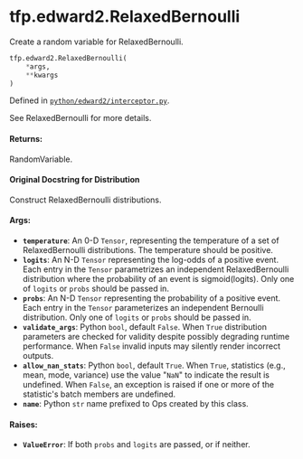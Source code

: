 <div itemscope itemtype="http://developers.google.com/ReferenceObject">
<meta itemprop="name" content="tfp.edward2.RelaxedBernoulli" />
<meta itemprop="path" content="Stable" />
</div>

# tfp.edward2.RelaxedBernoulli

Create a random variable for RelaxedBernoulli.

``` python
tfp.edward2.RelaxedBernoulli(
    *args,
    **kwargs
)
```



Defined in [`python/edward2/interceptor.py`](https://github.com/tensorflow/probability/tree/master/tensorflow_probability/python/edward2/interceptor.py).

<!-- Placeholder for "Used in" -->

See RelaxedBernoulli for more details.

#### Returns:

  RandomVariable.

#### Original Docstring for Distribution

Construct RelaxedBernoulli distributions.


#### Args:

* <b>`temperature`</b>: An 0-D `Tensor`, representing the temperature
    of a set of RelaxedBernoulli distributions. The temperature should be
    positive.
* <b>`logits`</b>: An N-D `Tensor` representing the log-odds
    of a positive event. Each entry in the `Tensor` parametrizes
    an independent RelaxedBernoulli distribution where the probability of an
    event is sigmoid(logits). Only one of `logits` or `probs` should be
    passed in.
* <b>`probs`</b>: An N-D `Tensor` representing the probability of a positive event.
    Each entry in the `Tensor` parameterizes an independent Bernoulli
    distribution. Only one of `logits` or `probs` should be passed in.
* <b>`validate_args`</b>: Python `bool`, default `False`. When `True` distribution
    parameters are checked for validity despite possibly degrading runtime
    performance. When `False` invalid inputs may silently render incorrect
    outputs.
* <b>`allow_nan_stats`</b>: Python `bool`, default `True`. When `True`, statistics
    (e.g., mean, mode, variance) use the value "`NaN`" to indicate the
    result is undefined. When `False`, an exception is raised if one or
    more of the statistic's batch members are undefined.
* <b>`name`</b>: Python `str` name prefixed to Ops created by this class.


#### Raises:

* <b>`ValueError`</b>: If both `probs` and `logits` are passed, or if neither.